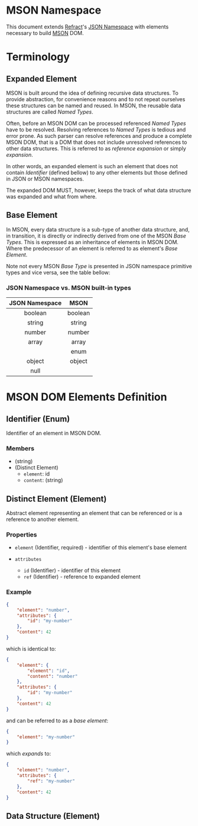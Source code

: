 # MSON Namespace

This document extends [Refract][]'s [JSON Namespace][] with elements necessary to
build [MSON][] DOM.

# Terminology

## Expanded Element

MSON is built around the idea of defining recursive data structures. To provide abstraction, for convenience reasons and to not repeat ourselves these structures can be named and reused. In MSON, the reusable data structures are called _Named Types_.

Often, before an MSON DOM can be processed referenced _Named Types_ have to be resolved. Resolving references to _Named Types_ is tedious and error prone. As such parser can resolve references and produce a complete MSON DOM, that is a DOM that does not include unresolved references to other data structures. This is referred to as _reference expansion_ or simply _expansion_.

In other words, an expanded element is such an element that does not contain _Identifier_ (defined bellow) to any other elements but those defined in JSON or MSON namespaces.

The expanded DOM MUST, however, keeps the track of what data structure was expanded and what from where.

## Base Element

In MSON, every data structure is a sub-type of another data structure, and, in transition, it is directly or indirectly derived from one of the MSON _Base Types_. This is expressed as an inheritance of elements in MSON DOM. Where the predecessor of an element is referred to as element's _Base Element_.

Note not every MSON _Base Type_ is presented in JSON namespace primitive types and vice versa, see the table bellow:

### JSON Namespace vs. MSON built-in types

| JSON Namespace |   MSON  |
|:--------------:|:-------:|
|     boolean    | boolean |
|     string     |  string |
|     number     |  number |
|      array     |  array  |
|     &nbsp;     |   enum  |
|     object     |  object |
|      null      |  &nbsp; |

# MSON DOM Elements Definition

## Identifier (Enum)

Identifier of an element in MSON DOM.

### Members

- (string)
- (Distinct Element)
    - `element`: id
    - `content`: (string)

## Distinct Element (Element)

Abstract element representing an element that can be referenced or is a reference to another element.

### Properties

- `element` (Identifier, required) - identifier of this element's base element


- `attributes`
    - `id` (Identifier) - identifier of this element
    - `ref` (Identifier) - reference to expanded element


### Example

```json
{
    "element": "number",
    "attributes": {
        "id": "my-number"
    },
    "content": 42
}
```

which is identical to:

```json
{
    "element": {
        "element": "id",
        "content": "number"
    },
    "attributes": {
        "id": "my-number"
    },
    "content": 42
}
```

and can be referred to as a _base element_:

```json
{
    "element": "my-number"
}
```

which _expands_ to:

```json
{
    "element": "number",
    "attributes": {
        "ref": "my-number"
    },
    "content": 42
}
```

## Data Structure (Element)






[Refract]: https://github.com/refractproject/refract-spec/blob/master/refract-spec.md
[JSON Namespace]: https://github.com/refractproject/refract-spec/blob/master/namespaces/json-namespace.md
[MSON]: https://github.com/apiaryio/mson
